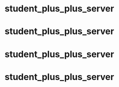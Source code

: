 # student_plus_plus_server
# student_plus_plus_server
# student_plus_plus_server
# student_plus_plus_server
